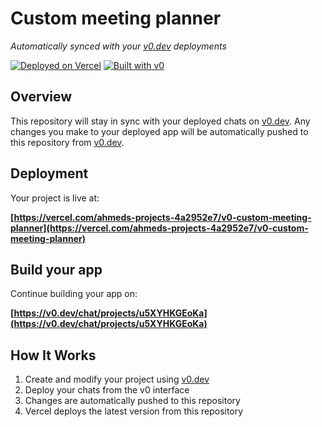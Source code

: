 # Custom meeting planner

*Automatically synced with your [v0.dev](https://v0.dev) deployments*

[![Deployed on Vercel](https://img.shields.io/badge/Deployed%20on-Vercel-black?style=for-the-badge&logo=vercel)](https://vercel.com/ahmeds-projects-4a2952e7/v0-custom-meeting-planner)
[![Built with v0](https://img.shields.io/badge/Built%20with-v0.dev-black?style=for-the-badge)](https://v0.dev/chat/projects/u5XYHKGEoKa)

## Overview

This repository will stay in sync with your deployed chats on [v0.dev](https://v0.dev).
Any changes you make to your deployed app will be automatically pushed to this repository from [v0.dev](https://v0.dev).

## Deployment

Your project is live at:

**[https://vercel.com/ahmeds-projects-4a2952e7/v0-custom-meeting-planner](https://vercel.com/ahmeds-projects-4a2952e7/v0-custom-meeting-planner)**

## Build your app

Continue building your app on:

**[https://v0.dev/chat/projects/u5XYHKGEoKa](https://v0.dev/chat/projects/u5XYHKGEoKa)**

## How It Works

1. Create and modify your project using [v0.dev](https://v0.dev)
2. Deploy your chats from the v0 interface
3. Changes are automatically pushed to this repository
4. Vercel deploys the latest version from this repository